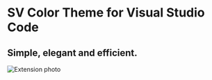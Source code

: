 # SV Color Theme for Visual Studio Code
## Simple, elegant and efficient.

![Extension photo](https://i.imgur.com/vf6x5Ga.jpg)